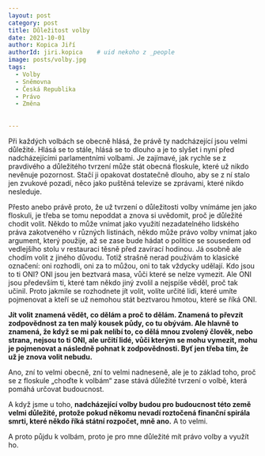 ```yaml
---
layout: post
category: post
title: Důležitost volby   
date: 2021-10-01
author: Kopica Jiří
authorId: jiri.kopica    # uid nekoho z _people
image: posts/volby.jpg
tags:
  - Volby
  - Sněmovna
  - Česká Republika
  - Právo
  - Změna
  
  
---
```




Při každých volbách se obecně hlásá, že právě ty nadcházející jsou velmi důležité. Hlásá se to stále, hlásá se to dlouho a je to slyšet i nyní před nadcházejícími parlamentními volbami. 
Je zajímavé, jak rychle se z pravdivého a důležitého tvrzení může stát obecná floskule, které už nikdo nevěnuje pozornost. Stačí ji opakovat dostatečně dlouho, aby se z ní stalo jen zvukové pozadí, něco jako puštěná televize se zprávami, které nikdo nesleduje.

Přesto anebo právě proto, že už tvrzení o důležitosti volby vnímáme jen jako floskuli, je třeba se tomu nepoddat a znova si uvědomit, proč je důležité chodit volit. 
Někdo to může vnímat jako využití nezadatelného lidského práva zakotveného v různých listinách, někdo může právo volby vnímat jako argument, který použije, až se zase bude hádat o politice se sousedem od vedlejšího stolu v restauraci těsně před zavírací hodinou. 
Já osobně ale chodím volit z jiného důvodu. 
Totiž strašně nerad používám to klasické označení: oni rozhodli, oni za to můžou, oni to tak vždycky udělají. Kdo jsou to ti ONI? 
ONI jsou jen beztvará masa, vůči které se nelze vymezit. Ale ONI jsou především ti, které tam někdo jiný zvolil a nejspíše věděl, proč tak učinil. 
Proto jakmile se rozhodnete jít volit, volíte určité lidi, které umíte pojmenovat a kteří se už nemohou stát beztvarou hmotou, které se říká ONI. 

**Jít volit znamená vědět, co dělám a proč to dělám. Znamená to převzít zodpovědnost za ten malý kousek půdy, co tu obývám. Ale hlavně to znamená, že když se mi pak nelíbí to, co dělá mnou zvolený člověk, nebo strana, nejsou to ti ONI, ale určití lidé, vůči kterým se mohu vymezit, mohu je pojmenovat a následně pohnat k zodpovědnosti. Byť jen třeba tím, že už je znova volit nebudu.**

Ano, zní to velmi obecně, zní to velmi nadneseně, ale je to základ toho, proč se z floskule „choďte k volbám“ zase stává důležité tvrzení o volbě, která pomáhá určovat budoucnost. 

A když jsme u toho, **nadcházející volby budou pro budoucnost této země velmi důležité, protože pokud někomu nevadí roztočená finanční spirála smrti, které někdo říká státní rozpočet, mně ano.** A to velmi. 

A proto půjdu k volbám, proto je pro mne důležité mít právo volby a využít ho. 



